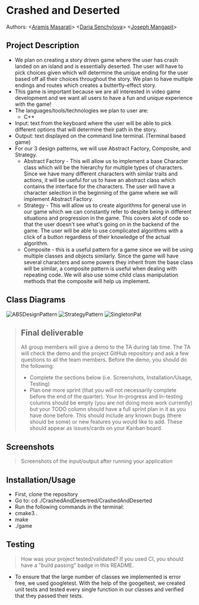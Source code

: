 # Crashed and Deserted
 
 Authors: \<[Aramis Masarati](https://github.com/Aramismas)\>
 \<[Daria Senchylova](https://github.com/Bumblebee2019)\>
 \<[Joseph Mangapit](https://github.com/badminininja)\>

## Project Description
 * We plan on creating  a story driven game where the user has crash landed on an island and is essentially deserted. The user will have to pick choices given which will determine the unique ending for the user based off all their choices throughout the story. We plan to have multiple endings and routes which creates a butterfly-effect story.
 * This game is important because we are all interested in video game development and we want all users to have a fun and unique experience with the game!
 * The languages/tools/technologies we plan to user are:
   * C++ 
 * Input: text from the keyboard where the user will be able to pick different options that will determine their path in the story.
 * Output: text displayed on the command line terminal. (Terminal based game)
 * For our 3 design patterns, we will use Abstract Factory, Composite, and Strategy.
   * Abstract Factory - This will allow us to implement a base Character class which will be the hierarchy for multiple types of characters. Since we have many different characters with similar traits and actions, it will be useful for us to have an abstract class which contains the interface for the characters. The user will have a character selection in the beginning of the game where we will implement Abstract Factory.
   * Strategy - This will allow us to create algorithms for general use in our game which we can constantly refer to despite being in different situations and progression in the game. This covers alot of code so that the user doesn't see what's going on in the backend of the game. The user will be able to use complicated algorithms with a click of a button regardless of their knowledge of the actual algorithm.
   * Composite - this is a useful pattern for a game since we will be using multiple classes and objects similarly. Since the game will have several characters and some powers they inherit from the base class will be similar, a composite pattern is useful when dealing with repeating code. We will also use some child class manipulation methods that the composite will help us implement.

## Class Diagrams
 
 ![ABSDesignPattern](https://user-images.githubusercontent.com/5094397/101873790-74e25a80-3b3c-11eb-9e8d-b673be0be67a.PNG)
 ![StrategyPattern](https://user-images.githubusercontent.com/5094397/99346702-1df1aa00-284a-11eb-9a93-7786b39f9302.PNG)
 ![SingletonPat](https://user-images.githubusercontent.com/5094397/101873803-79a70e80-3b3c-11eb-89a9-886a5635f624.PNG)

 > ## Final deliverable
 > All group members will give a demo to the TA during lab time. The TA will check the demo and the project GitHub repository and ask a few questions to all the team members. 
 > Before the demo, you should do the following:
 > * Complete the sections below (i.e. Screenshots, Installation/Usage, Testing)
 > * Plan one more sprint (that you will not necessarily complete before the end of the quarter). Your In-progress and In-testing columns should be empty (you are not doing more work currently) but your TODO column should have a full sprint plan in it as you have done before. This should include any known bugs (there should be some) or new features you would like to add. These should appear as issues/cards on your Kanban board. 
 ## Screenshots
 > Screenshots of the input/output after running your application
 ## Installation/Usage
 * First, clone the repository
 * Go to: cd ./CrashedAndDesertred/CrashedAndDeserted
 * Run the following commands in the terminal: 
 * cmake3 .
 * make
 * ./game
 ## Testing
 > How was your project tested/validated? If you used CI, you should have a "build passing" badge in this README.
 * To ensure that the large number of classes we implemented is error free, we used googletest. With the help of the googeltest, we created unit tests and tested every single function in our classes and verified that they passed their tests.
 
